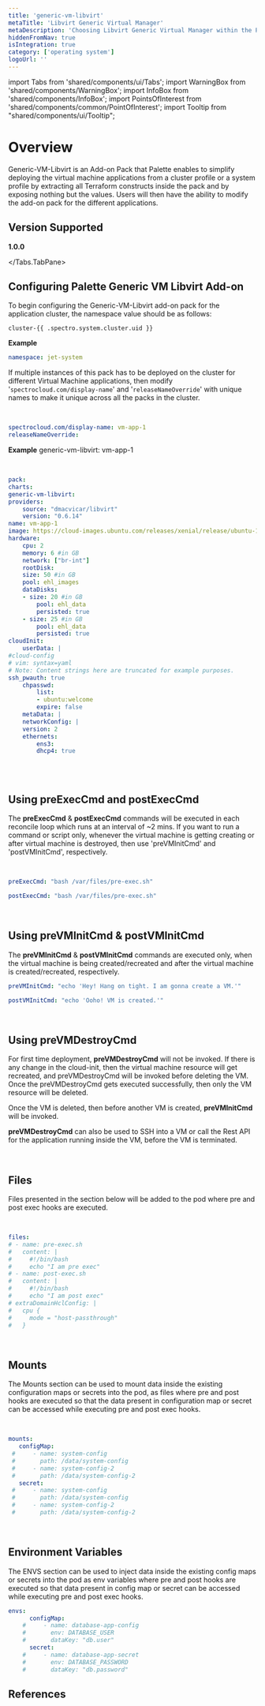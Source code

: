 ```yaml
---
title: 'generic-vm-libvirt'
metaTitle: 'Libvirt Generic Virtual Manager'
metaDescription: 'Choosing Libvirt Generic Virtual Manager within the Palette console'
hiddenFromNav: true
isIntegration: true
category: ['operating system']
logoUrl: ''
---
```


import Tabs from 'shared/components/ui/Tabs';
import WarningBox from 'shared/components/WarningBox';
import InfoBox from 'shared/components/InfoBox';
import PointsOfInterest from 'shared/components/common/PointOfInterest';
import Tooltip from "shared/components/ui/Tooltip";

# Overview

Generic-VM-Libvirt is an Add-on Pack that Palette enables to simplify deploying the virtual machine applications from a cluster profile or a system profile by extracting all Terraform constructs inside the pack and by exposing nothing but the values. Users will then have the ability to modify the add-on pack for the different applications.

## Version Supported

<Tabs>
<Tabs.TabPane tab="1.0.x" key="1.0.x">

**1.0.0**

</Tabs.TabPane>
</Tabs>

## Configuring Palette Generic VM Libvirt Add-on

To begin configuring the Generic-VM-Libvirt add-on pack for the application cluster, the namespace value should be as follows:

`cluster-{{ .spectro.system.cluster.uid }}`

**Example**

```yaml
namespace: jet-system
```

If multiple instances of this pack has to be deployed on the cluster for different Virtual Machine applications, then modify '`spectrocloud.com/display-name`' and '`releaseNameOverride`' with unique names to make it unique across all the packs in the cluster.

<br />

```yaml
spectrocloud.com/display-name: vm-app-1 
releaseNameOverride: 
```

**Example**
    generic-vm-libvirt: vm-app-1

<br />

```yaml
pack:
charts:
generic-vm-libvirt:
providers:
    source: "dmacvicar/libvirt"
    version: "0.6.14"
name: vm-app-1
image: https://cloud-images.ubuntu.com/releases/xenial/release/ubuntu-16.04-server-cloudimg-amd64-disk1.img
hardware:
    cpu: 2
    memory: 6 #in GB
    network: ["br-int"]
    rootDisk:
    size: 50 #in GB
    pool: ehl_images
    dataDisks:
    - size: 20 #in GB
        pool: ehl_data
        persisted: true
    - size: 25 #in GB
        pool: ehl_data
        persisted: true
cloudInit:
    userData: |
#cloud-config
# vim: syntax=yaml
# Note: Content strings here are truncated for example purposes.
ssh_pwauth: true
    chpasswd:
        list:
        - ubuntu:welcome
        expire: false
    metaData: |
    networkConfig: |
    version: 2
    ethernets:
        ens3:
        dhcp4: true
```

<br />
<br />

## Using preExecCmd and postExecCmd

The **preExecCmd** & **postExecCmd** commands will be executed in each reconcile loop which runs at an interval of ~2 mins. If you want to run a command or script only, whenever the virtual machine is getting creating or after virtual machine is destroyed, then use 'preVMInitCmd' and 'postVMInitCmd', respectively.

<br />

```yaml
preExecCmd: "bash /var/files/pre-exec.sh"
```

```yaml
postExecCmd: "bash /var/files/pre-exec.sh"
```

<br />

## Using preVMInitCmd & postVMInitCmd 

The **preVMInitCmd** & **postVMInitCmd** commands are executed only, when the virtual machine is being created/recreated and after the virtual machine is created/recreated, respectively.

```yaml
preVMInitCmd: "echo 'Hey! Hang on tight. I am gonna create a VM.'"
```

```yaml
postVMInitCmd: "echo 'Ooho! VM is created.'"
```

<br />

## Using preVMDestroyCmd

For first time deployment, **preVMDestroyCmd** will not be invoked. If there is any change in the cloud-init, then the virtual machine resource will get recreated, and preVMDestroyCmd will be invoked before deleting the VM. Once the preVMDestroyCmd gets executed successfully, then only the VM resource will be deleted.

Once the VM is deleted, then before another VM is created, **preVMInitCmd** will be invoked.

**preVMDestroyCmd** can also be used to SSH into a VM or call the Rest API for the application running inside the VM, before the VM is terminated.


<br />

## Files

Files presented in the section below will be added to the pod where pre and post exec hooks are executed.

<br />

```yaml
files:
# - name: pre-exec.sh
#   content: |
#     #!/bin/bash
#     echo "I am pre exec"
# - name: post-exec.sh
#   content: |
#     #!/bin/bash
#     echo "I am post exec"
# extraDomainHclConfig: |
#   cpu {
#     mode = "host-passthrough"
#   }
```

<br />


## Mounts

The Mounts section can be used to mount data inside the existing configuration maps or secrets into the pod, as files where pre and post hooks are executed so that the data present in configuration map or secret can be accessed while executing pre and post exec hooks.

<br />

```yaml
mounts:
   configMap:
 #     - name: system-config
 #       path: /data/system-config
 #     - name: system-config-2
 #       path: /data/system-config-2
   secret:
 #     - name: system-config
 #       path: /data/system-config
 #     - name: system-config-2
 #       path: /data/system-config-2
```

<br />

## Environment Variables

The ENVS section can be used to inject data inside the existing config maps or secrets into the pod as env variables where pre and post hooks are executed so that data present in config map or secret can be accessed while executing pre and post exec hooks.

```yaml
envs:
      configMap:
    #     - name: database-app-config
    #       env: DATABASE_USER
    #       dataKey: "db.user"
      secret:
    #     - name: database-app-secret
    #       env: DATABASE_PASSWORD
    #       dataKey: "db.password"
```



## References


